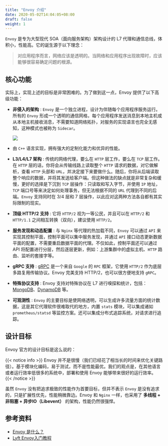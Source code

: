 ```yaml
---
title: "Envoy 介绍"
date: 2020-05-02T14:04:05+08:00
draft: false
weight: 1
---
```


`Envoy` 是专为大型现代 SOA（面向服务架构）架构设计的 L7 代理和通信总线，体积小，性能高。它的诞生源于以下理念：

> 对应用程序而言，网络应该是透明的。当网络和应用程序出现故障时，应该能够很容易确定问题的根源。

## 核心功能

实际上，实现上述的目标是非常困难的。为了做到这一点，Envoy 提供了以下高级功能：

+ **非侵入的架构** : `Envoy` 是一个独立进程，设计为伴随每个应用程序服务运行。所有的 `Envoy` 形成一个透明的通信网格，每个应用程序发送消息到本地主机或从本地主机接收消息，不需要知道网络拓扑，对服务的实现语言也完全无感知，这种模式也被称为 `Sidecar`。 

  ![](https://cdn.jsdelivr.net/gh/yangchuansheng/imghosting/img/20200430142752.png)

+ 由 `C++` 语言实现，拥有强大的定制化能力和优异的性能。

+ **L3/L4/L7 架构** : 传统的网络代理，要么在 `HTTP` 层工作，要么在 `TCP` 层工作。在 `HTTP` 层的话，你将会从传输线路上读取整个 `HTTP` 请求的数据，对它做解析，查看 `HTTP` 头部和 `URL`，并决定接下来要做什么。随后，你将从后端读取整个响应的数据，并将其发送给客户端。但这种做法的缺点就是非常复杂和缓慢，更好的选择是下沉到 `TCP` 层操作：只读取和写入字节，并使用 `IP` 地址，`TCP` 端口号等来决定如何处理事务，但无法根据不同的 `URL` 代理到不同的后端。`Envoy` 支持同时在 3/4 层和 7 层操作，以此应对这两种方法各自都有其实际限制的现实。

+ **顶级 HTTP/2 支持** : 它将 `HTTP/2` 视为一等公民，并且可以在 `HTTP/2` 和 `HTTP/1.1` 之间相互转换（双向），建议使用 `HTTP/2`。

+ **服务发现和动态配置** : 与 `Nginx` 等代理的热加载不同，`Envoy` 可以通过 `API` 来实现其控制平面，控制平面可以集中服务发现，并通过 `API` 接口动态更新数据平面的配置，不需要重启数据平面的代理。不仅如此，控制平面还可以通过 API 将配置进行分层，然后逐层更新，例如：上游集群中的虚拟主机、`HTTP` 路由、监听的套接字等。

+ **gRPC 支持** : [gRPC](http://www.grpc.io/) 是一个来自 `Google` 的 `RPC` 框架，它使用 `HTTP/2` 作为底层多路复用传输协议。Envoy 完美支持 HTTP/2，也可以很方便地支持 `gRPC`。

+ **特殊协议支持** : Envoy 支持对特殊协议在 L7 进行嗅探和统计，包括：[MongoDB](https://www.envoyproxy.io/docs/envoy/latest/configuration/listeners/network_filters/mongo_proxy_filter#)、[DynamoDB](https://www.servicemesher.com/envoy/intro/arch_overview/dynamo.html#arch-overview-dynamo) 等。

+ **可观测性** : `Envoy` 的主要目标是使网络透明，可以生成许多流量方面的统计数据，这是其它代理软件很难取代的地方，内置 `stats` 模块，可以集成诸如 `prometheus/statsd` 等监控方案。还可以集成分布式追踪系统，对请求进行追踪。

## 设计目标

Envoy 官方的设计目标是这么说的：

{{< notice info >}}
Envoy 并不是很慢（我们已经花了相当长的时间来优化关键路径）。基于模块化编码，易于测试，而不是性能最优。我们的观点是，在其他语言或者运行效率低很多的系统中，部署和使用 Envoy 能够带来很好的运行效率。
{{< /notice >}}

虽然 `Envoy` 没有把追求极致的性能作为首要目标，但并不表示 `Envoy` 是没有追求的，只是扩展性优先，性能稍微靠边。Envoy 和 `Nginx` 一样，也采用了 **多线程 + 非阻塞 + 异步IO（Libevent）** 的架构，性能仍然很强悍。

## 参考资料

+ [Envoy 是什么？](https://www.servicemesher.com/envoy/intro/what_is_envoy.html)
+ [Lyft Envoy入门教程](http://dockone.io/article/8212)